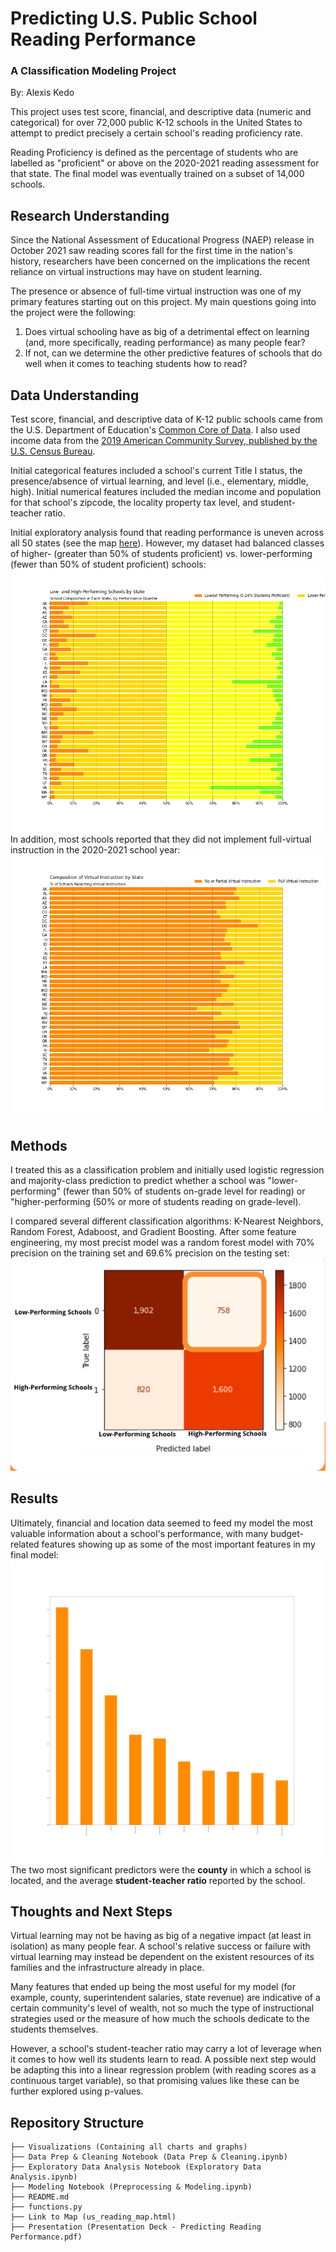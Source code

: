 # Predicting U.S. Public School Reading Performance
### A Classification Modeling Project

By: Alexis Kedo

This project uses test score, financial, and descriptive data (numeric and categorical) for over 72,000 public K-12 schools in the United States to attempt to predict precisely a certain school's reading proficiency rate. 

Reading Proficiency is defined as the percentage of students who are labelled as "proficient" or above on the 2020-2021 reading assessment for that state. The final model was eventually trained on a subset of 14,000 schools. 
## Research Understanding 
Since the National Assessment of Educational Progress (NAEP) release in 
October 2021 saw reading scores fall for the first time in the nation's history, researchers have been concerned on the implications the recent reliance on virtual instructions may have on student learning. 

The presence or absence of full-time virtual instruction was one of my primary features starting out on this project. My main questions going into the project were the following: 

1. Does virtual schooling have as big of a detrimental effect on learning (and, more specifically, reading performance) as many people fear? 
2. If not, can we determine the other predictive features of schools that do well when it comes to teaching students how to read? 
## Data Understanding
Test score, financial, and descriptive data of K-12 public schools came from the U.S. Department of Education's [Common Core of Data](https://nces.ed.gov/ccd/files.asp#Fiscal:1,Page:1). I also used income data from the [2019 American Community Survey, published by the U.S. Census Bureau](https://www.census.gov/programs-surveys/acs/news/data-releases/2019/release-schedule.html). 

Initial categorical features included a school's current Title I status, the presence/absence of virtual learning, and level (i.e., elementary, middle, high). Initial numerical features included the median income and population for that school's zipcode, the locality property tax level, and student-teacher ratio.

Initial exploratory analysis found that reading performance is uneven across all 50 states (see the map [here](https://nbviewer.org/github/alexiskedo/Predicting-School-Performance/blob/main/us_reading_map.html)). However, my dataset had balanced classes of higher- (greater than 50% of students proficient) vs. lower-performing (fewer than 50% of student proficient) schools: 
![matrix](https://github.com/alexiskedo/Predicting-School-Performance/blob/main/Visualizations/School%20Performance%20Bar%20Chart.png)
In addition, most schools reported that they did not implement full-virtual instruction in the 2020-2021 school year: 
![matrix](https://github.com/alexiskedo/Predicting-School-Performance/blob/main/Visualizations/Virtual%20Instruction%20Stacked%20Bar%20Chart.png)
## Methods 
I treated this as a classification problem and initially used logistic regression and majority-class prediction to predict whether a school was "lower-performing" (fewer than 50% of students on-grade level for reading) or "higher-performing (50% or more of students reading on grade-level). 

I compared several different classification algorithms: K-Nearest Neighbors, Random Forest, Adaboost, and Gradient Boosting. After some feature engineering, my most precist model was a random forest model with 70% precision on the training set and 69.6% precision on the testing set:
![matrix](https://github.com/alexiskedo/Predicting-School-Performance/blob/main/Visualizations/Final%20Random%20Forest%20Confusion%20Matrix.png)
## Results 
Ultimately, financial and location data seemed to feed my model the most valuable information about a school's performance, with many budget-related features showing up as some of the most important features in my final model: 
![matrix](https://github.com/alexiskedo/Predicting-School-Performance/blob/main/Visualizations/Top%2010%20Feature%20Importances.png)
The two most significant predictors were the **county** in which a school is located, and the average **student-teacher ratio** reported by the school. 
## Thoughts and Next Steps
Virtual learning may not be having as big of a negative impact (at least in isolation) as many people fear. A school's relative success or failure with virtual learning may instead be dependent on the existent resources of its families and the infrastructure already in place. 

Many features that ended up being the most useful for my model (for example, county, superintendent salaries, state revenue) are indicative of a certain community's level of wealth, not so much the type of instructional strategies used or the measure of how much the schools dedicate to the students themselves. 

However, a school's student-teacher ratio may carry a lot of leverage when it comes to how well its students learn to read. A possible next step would be adapting this into a linear regression problem (with reading scores as a continuous target variable), so that promising values like these can be further explored using p-values.
## Repository Structure
```
├── Visualizations (Containing all charts and graphs)
├── Data Prep & Cleaning Notebook (Data Prep & Cleaning.ipynb)
├── Exploratory Data Analysis Notebook (Exploratory Data Analysis.ipynb)
├── Modeling Notebook (Preprocessing & Modeling.ipynb)
├── README.md
├── functions.py
├── Link to Map (us_reading_map.html)
├── Presentation (Presentation Deck - Predicting Reading Performance.pdf)
```
